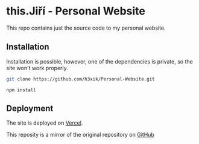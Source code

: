 # this.Jiří - Personal Website

This repo contains just the source code to my personal website.

## Installation

Installation is possible, however, one of the dependencies is private, so the site won't work properly.

```bash
git clone https://github.com/h3xik/Personal-Website.git
```

```bach
npm install
```

## Deployment
The site is deployed on [Vercel](https://h3xik.cz/).

This reposity is a mirror of the original repository on [GitHub](https://github.com/h3xik/Personal-Website)